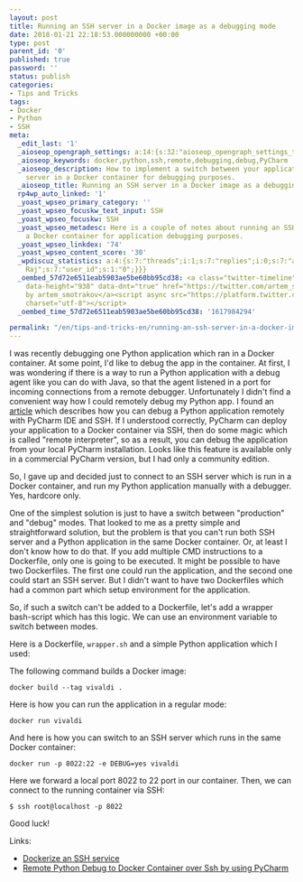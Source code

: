 ```yaml
---
layout: post
title: Running an SSH server in a Docker image as a debugging mode
date: 2018-01-21 22:18:53.000000000 +00:00
type: post
parent_id: '0'
published: true
password: ''
status: publish
categories:
- Tips and Tricks
tags:
- Docker
- Python
- SSH
meta:
  _edit_last: '1'
  _aioseop_opengraph_settings: a:14:{s:32:"aioseop_opengraph_settings_title";s:0:"";s:31:"aioseop_opengraph_settings_desc";s:0:"";s:36:"aioseop_opengraph_settings_customimg";s:0:"";s:37:"aioseop_opengraph_settings_imagewidth";s:0:"";s:38:"aioseop_opengraph_settings_imageheight";s:0:"";s:32:"aioseop_opengraph_settings_video";s:0:"";s:37:"aioseop_opengraph_settings_videowidth";s:0:"";s:38:"aioseop_opengraph_settings_videoheight";s:0:"";s:35:"aioseop_opengraph_settings_category";s:7:"article";s:34:"aioseop_opengraph_settings_section";s:0:"";s:30:"aioseop_opengraph_settings_tag";s:0:"";s:34:"aioseop_opengraph_settings_setcard";s:7:"summary";s:44:"aioseop_opengraph_settings_customimg_twitter";s:0:"";s:44:"aioseop_opengraph_settings_customimg_checker";s:1:"0";}
  _aioseop_keywords: docker,python,ssh,remote,debugging,debug,PyCharm
  _aioseop_description: How to implement a switch between your application and SSH
    server in a Docker container for debugging purposes.
  _aioseop_title: Running an SSH server in a Docker image as a debugging mode
  rp4wp_auto_linked: '1'
  _yoast_wpseo_primary_category: ''
  _yoast_wpseo_focuskw_text_input: SSH
  _yoast_wpseo_focuskw: SSH
  _yoast_wpseo_metadesc: Here is a couple of notes about running an SSH server in
    a Docker container for application debugging purposes.
  _yoast_wpseo_linkdex: '74'
  _yoast_wpseo_content_score: '30'
  _wpdiscuz_statistics: a:4:{s:7:"threads";i:1;s:7:"replies";i:0;s:7:"authors";i:1;s:14:"recent_authors";a:1:{i:0;O:8:"stdClass":3:{s:20:"comment_author_email";s:21:"devangnaraj@gmail.com";s:14:"comment_author";s:12:"Devangna
    Raj";s:7:"user_id";s:1:"0";}}}
  _oembed_57d72e6511eab5903ae5be60bb95cd38: <a class="twitter-timeline" data-width="625"
    data-height="938" data-dnt="true" href="https://twitter.com/artem_smotrakov?ref_src=twsrc%5Etfw">Tweets
    by artem_smotrakov</a><script async src="https://platform.twitter.com/widgets.js"
    charset="utf-8"></script>
  _oembed_time_57d72e6511eab5903ae5be60bb95cd38: '1617984294'

permalink: "/en/tips-and-tricks-en/running-an-ssh-server-in-a-docker-image-as-a-debugging-mode.html"
---
```

I was recently debugging one Python application which ran in a Docker container. At some point, I'd like to debug the app in the container. At first, I was wondering if there is a way to run a Python application with a debug agent like you can do with Java, so that the agent listened in a port for incoming connections from a remote debugger. Unfortunately I didn't find a convenient way how I could remotely debug my Python app. I found an [article](https://medium.com/@furkanpur/remote-python-debug-to-docker-container-over-ssh-by-using-pycharm-44a9b6e82206) which describes how you can debug a Python application remotely with PyCharm IDE and SSH. If I understood correctly, PyCharm can deploy your application to a Docker container via SSH, then do some magic which is called "remote interpreter", so as a result, you can debug the application from your local PyCharm installation. Looks like this feature is available only in a commercial PyCharm version, but I had only a community edition.

<!--more-->

So, I gave up and decided just to connect to an SSH server which is run in a Docker container, and run my Python application manually with a debugger. Yes, hardcore only.

One of the simplest solution is just to have a switch between "production" and "debug" modes. That looked to me as a pretty simple and straightforward solution, but the problem is that you can't run both SSH server and a Python application in the same Docker container. Or, at least I don't know how to do that. If you add multiple CMD instructions to a Dockerfile, only one is going to be executed. It might be possible to have two Dockerfiles. The first one could run the application, and the second one could start an SSH server. But I didn't want to have two Dockerfiles which had a common part which setup environment for the application.

So, if such a switch can't be added to a Dockerfile, let's add a wrapper bash-script which has this logic. We can use an environment variable to switch between modes.

Here is a Dockerfile, `wrapper.sh` and a simple Python application which I used:

<script src="https://gist.github.com/artem-smotrakov/f84a7af8bd4e9ab2d29f5f9076b439e2.js"></script>

The following command builds a Docker image:

`docker build --tag vivaldi .`

Here is how you can run the application in a regular mode:

`docker run vivaldi`

And here is how you can switch to an SSH server which runs in the same Docker container:

`docker run -p 8022:22 -e DEBUG=yes vivaldi`

Here we forward a local port 8022 to 22 port in our container. Then, we can connect to the running container via SSH:

`$ ssh root@localhost -p 8022`

Good luck!

Links:

- [Dockerize an SSH service](https://docs.docker.com/engine/examples/running_ssh_service/#run-a-test_sshd-container)
- [Remote Python Debug to Docker Container over Ssh by using PyCharm](https://medium.com/@furkanpur/remote-python-debug-to-docker-container-over-ssh-by-using-pycharm-44a9b6e82206)
